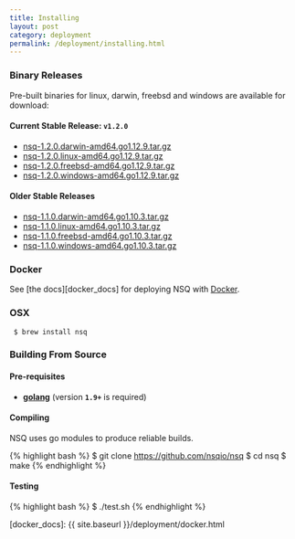 ```yaml
--- 
title: Installing
layout: post
category: deployment
permalink: /deployment/installing.html
---
```


### <a name="binary">Binary Releases</a>

Pre-built binaries for linux, darwin, freebsd and windows are available for download:

#### Current Stable Release: **`v1.2.0`**

 * [nsq-1.2.0.darwin-amd64.go1.12.9.tar.gz][1.2.0_darwin]
 * [nsq-1.2.0.linux-amd64.go1.12.9.tar.gz][1.2.0_linux]
 * [nsq-1.2.0.freebsd-amd64.go1.12.9.tar.gz][1.2.0_freebsd]
 * [nsq-1.2.0.windows-amd64.go1.12.9.tar.gz][1.2.0_windows]

#### Older Stable Releases

 * [nsq-1.1.0.darwin-amd64.go1.10.3.tar.gz][1.1.0_darwin_go1103]
 * [nsq-1.1.0.linux-amd64.go1.10.3.tar.gz][1.1.0_linux_go1103]
 * [nsq-1.1.0.freebsd-amd64.go1.10.3.tar.gz][1.1.0_freebsd_go1103]
 * [nsq-1.1.0.windows-amd64.go1.10.3.tar.gz][1.1.0_windows_go1103]

### Docker

See [the docs][docker_docs] for deploying NSQ with [Docker][docker].

### OSX

     $ brew install nsq

### Building From Source

#### Pre-requisites

 * **[golang](https://golang.org/doc/install)** (version **`1.9+`** is required)

#### Compiling

NSQ uses go modules to produce reliable builds.

{% highlight bash %}
$ git clone https://github.com/nsqio/nsq
$ cd nsq
$ make
{% endhighlight %}

#### Testing

{% highlight bash %}
$ ./test.sh
{% endhighlight %}

[1.2.0_darwin]: https://s3.amazonaws.com/bitly-downloads/nsq/nsq-1.2.0.darwin-amd64.go1.12.9.tar.gz
[1.2.0_linux]: https://s3.amazonaws.com/bitly-downloads/nsq/nsq-1.2.0.linux-amd64.go1.12.9.tar.gz
[1.2.0_freebsd]: https://s3.amazonaws.com/bitly-downloads/nsq/nsq-1.2.0.freebsd-amd64.go1.12.9.tar.gz
[1.2.0_windows]: https://s3.amazonaws.com/bitly-downloads/nsq/nsq-1.2.0.windows-amd64.go1.12.9.tar.gz

[1.1.0_darwin_go1103]: https://s3.amazonaws.com/bitly-downloads/nsq/nsq-1.1.0.darwin-amd64.go1.10.3.tar.gz
[1.1.0_linux_go1103]: https://s3.amazonaws.com/bitly-downloads/nsq/nsq-1.1.0.linux-amd64.go1.10.3.tar.gz
[1.1.0_freebsd_go1103]: https://s3.amazonaws.com/bitly-downloads/nsq/nsq-1.1.0.freebsd-amd64.go1.10.3.tar.gz
[1.1.0_windows_go1103]: https://s3.amazonaws.com/bitly-downloads/nsq/nsq-1.1.0.windows-amd64.go1.10.3.tar.gz

[docker]: https://docker.io/
[docker_docs]: {{ site.baseurl }}/deployment/docker.html
